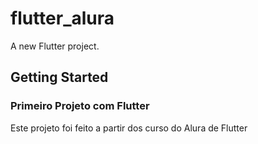 # flutter_alura

A new Flutter project.

## Getting Started

### Primeiro Projeto com Flutter
Este projeto foi feito a partir dos curso do Alura de Flutter

